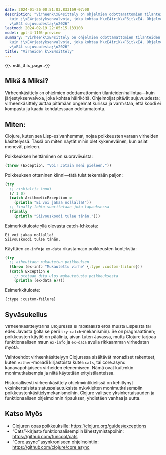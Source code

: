 ```yaml
---
date: 2024-01-26 00:51:03.833169-07:00
description: "Virheenk\xE4sittely on ohjelmien odottamattomien tilanteiden hallintaa\u2014\
  kuin j\xE4rjestyksenvalvoja, joka kohtaa h\xE4irik\xF6it\xE4. Ohjelmoijat pit\xE4\
  v\xE4t sujuvuudesta;\u2026"
lastmod: 2024-02-19 22:05:15.133108
model: gpt-4-1106-preview
summary: "Virheenk\xE4sittely on ohjelmien odottamattomien tilanteiden hallintaa\u2014\
  kuin j\xE4rjestyksenvalvoja, joka kohtaa h\xE4irik\xF6it\xE4. Ohjelmoijat pit\xE4\
  v\xE4t sujuvuudesta;\u2026"
title: "Virheiden k\xE4sittely"
---
```


{{< edit_this_page >}}

## Mikä & Miksi?
Virheenkäsittely on ohjelmien odottamattomien tilanteiden hallintaa—kuin järjestyksenvalvoja, joka kohtaa häiriköitä. Ohjelmoijat pitävät sujuvuudesta; virheenkäsittely auttaa pitämään ongelmat kurissa ja varmistaa, että koodi ei kompastu ja kaadu kohdatessaan odottamatonta.

## Miten:
Clojure, kuten sen Lisp-esivanhemmat, nojaa poikkeusten varaan virheiden käsittelyssä. Tässä on miten näytät mihin olet kykeneväinen, kun asiat menevät pieleen.

Poikkeuksen heittäminen on suoraviivaista:
```Clojure
(throw (Exception. "Voi! Jotain meni pieleen."))
```

Poikkeuksen ottaminen kiinni—tätä tulet tekemään paljon:
```Clojure
(try
  ;; riskialtis koodi
  (/ 1 0)
  (catch ArithmeticException e
    (println "Ei voi jakaa nollalla!"))
  ;; finally-lohko suoritetaan joka tapauksessa
  (finally 
    (println "Siivouskoodi tulee tähän.")))
```
Esimerkkituloste yllä olevasta catch-lohkosta:
```
Ei voi jakaa nollalla!
Siivouskoodi tulee tähän.
```

Käyttäen `ex-info` ja `ex-data` rikastamaan poikkeusten kontekstia:
```Clojure
(try
  ;; aiheuttaen mukautetun poikkeuksen
  (throw (ex-info "Mukautettu virhe" {:type :custom-failure}))
  (catch Exception e
    ;; otetaan data ulos mukautetusta poikkeuksesta
    (println (ex-data e))))
```
Esimerkkituloste:
```
{:type :custom-failure}
```

## Syväsukellus
Virheenkäsittelytarina Clojuressa ei radikaalisti eroa muista Lispeistä tai edes Javasta (jolta se perii `try-catch`-mekanismin). Se on pragmaattinen; poikkeusten käyttö on päälinja, aivan kuten Javassa, mutta Clojure tarjoaa funktionaalisen maun `ex-info` ja `ex-data` avulla rikkaamman virhedatan myötä.

Vaihtoehdot virheenkäsittelyyn Clojuressa sisältävät monadiset rakenteet, kuten `either`-monadi kirjastoista kuten `cats`, tai core.async kanavapohjaiseen virheiden etenemiseen. Nämä ovat kuitenkin monimutkaisempia ja niitä käytetään erityistilanteissa.

Historiallisesti virheenkäsittely ohjelmointikielissä on kehittynyt yksinkertaisista statuspalautuksista nykykielten monimutkaisempiin poikkeustenkäsittelymekanismeihin. Clojure valitsee yksinkertaisuuden ja funktionaalisen ohjelmoinnin ripauksen, yhdistäen vanhaa ja uutta.

## Katso Myös
- Clojuren opas poikkeuksille: https://clojure.org/guides/exceptions
- “Cats”-kirjasto funktionaalisempiin lähestymistapoihin: https://github.com/funcool/cats
- “Core.async” asynkroniseen ohjelmointiin: https://github.com/clojure/core.async
